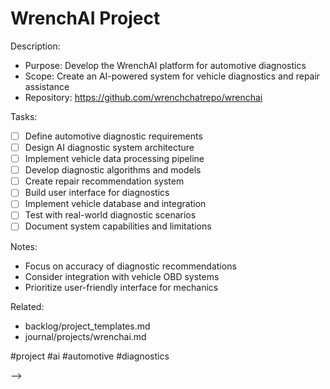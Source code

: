 # WrenchAI Project

<!-- PLANNING: WrenchAI Project
created::2025-03-02T07:30:00Z
priority::high
due::2025-04-20T00:00:00Z
owner::@dionedge
estimate::14h
project::wrenchai
-->

Description:
- Purpose: Develop the WrenchAI platform for automotive diagnostics
- Scope: Create an AI-powered system for vehicle diagnostics and repair assistance
- Repository: https://github.com/wrenchchatrepo/wrenchai

Tasks:
- [ ] Define automotive diagnostic requirements
- [ ] Design AI diagnostic system architecture
- [ ] Implement vehicle data processing pipeline
- [ ] Develop diagnostic algorithms and models
- [ ] Create repair recommendation system
- [ ] Build user interface for diagnostics
- [ ] Implement vehicle database and integration
- [ ] Test with real-world diagnostic scenarios
- [ ] Document system capabilities and limitations

Notes:
- Focus on accuracy of diagnostic recommendations
- Consider integration with vehicle OBD systems
- Prioritize user-friendly interface for mechanics

Related:
- backlog/project_templates.md
- journal/projects/wrenchai.md

#project #ai #automotive #diagnostics 
<!--
order::-10
TODO::2025-03-02T06:21:54.526Z
<!--
NOTE::2025-03-03T09:11:59.942Z
PLANNING::2025-03-03T13:22:37.462Z
BACKLOG::2025-03-03T14:06:55.411Z
NOTE::2025-03-03T18:53:31.638Z
PLANNING::2025-03-03T19:18:25.502Z
-->
-->